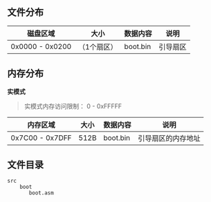 
## 文件分布

| 磁盘区域                    | 大小| 数据内容   | 说明     |
| ----------------------| ----- | ---------- | -------- |
| 0x0000 - 0x0200  |（1个扇区）| boot.bin   | 引导扇区 |



## 内存分布
**实模式**

> 实模式内存访问限制： 0 - 0xFFFFF

| 内存区域            | 大小   | 数据内容        | 说明                   |
| -------------------| ------ | --------------- | ---------------------- |
| 0x7C00 - 0x7DFF    | 512B   | boot.bin        | 引导扇区的内存地址     |



## 文件目录
```
src
    boot 
       boot.asm 
```